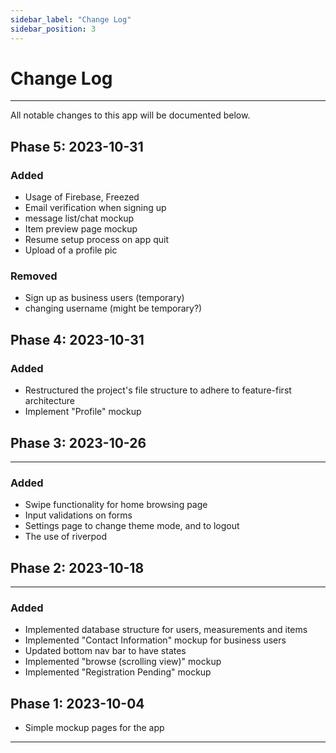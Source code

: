 ```yaml
---
sidebar_label: "Change Log"
sidebar_position: 3
---
```


# Change Log
---

All notable changes to this app will be documented below.

## Phase 5: 2023-10-31
### Added
- Usage of Firebase, Freezed
- Email verification when signing up
- message list/chat mockup
- Item preview page mockup
- Resume setup process on app quit
- Upload of a profile pic
### Removed
- Sign up as business users (temporary)
- changing username (might be temporary?)


## Phase 4: 2023-10-31
### Added
- Restructured the project's file structure to adhere to feature-first architecture
- Implement "Profile" mockup

## Phase 3: 2023-10-26
---
### Added
- Swipe functionality for home browsing page
- Input validations on forms
- Settings page to change theme mode, and to logout
- The use of riverpod

## Phase 2: 2023-10-18
---
### Added
- Implemented database structure for users, measurements and items
- Implemented "Contact Information" mockup for business users
- Updated bottom nav bar to have states
- Implemented "browse (scrolling view)" mockup
- Implemented "Registration Pending" mockup

## Phase 1: 2023-10-04
- Simple mockup pages for the app
---
